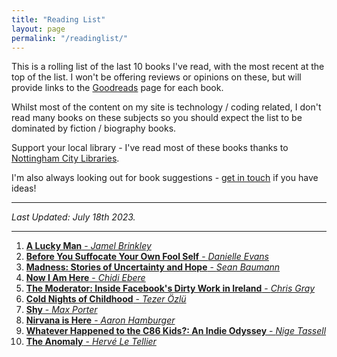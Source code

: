 ```yaml
---
title: "Reading List"
layout: page
permalink: "/readinglist/"
---
```

<div class="container">
    <div class="row">
        <div class="col-md-12">
            <p>This is a rolling list of the last 10 books I've read, with the most recent at the top of the list.  I won't be offering reviews or opinions on these, but will provide links to the <a href="https://www.goodreads.com/" target="_blank">Goodreads</a> page for each book.</p>
            <p>Whilst most of the content on my site is technology / coding related, I don't read many books on these subjects so you should expect the list to be dominated by fiction / biography books.</p>
            <p>Support your local library - I've read most of these books thanks to <a href="https://www.nottinghamcitylibraries.co.uk/" target="_blank">Nottingham City Libraries</a>.</p>
            <p>I'm also always looking out for book suggestions - <a href="/contact">get in touch</a> if you have ideas!</p>
            <hr/>
            <p><i>Last Updated: July 18th 2023.</i></p>
            <hr/>
            <ol>    
              <li><a href="https://www.goodreads.com/book/show/36480133-a-lucky-man" target="_blank"><b>A Lucky Man</b> - <i>Jamel Brinkley</i></a></li>   
              <li><a href="https://www.goodreads.com/book/show/7840634-before-you-suffocate-your-own-fool-self" target="_blank"><b>Before You Suffocate Your Own Fool Self</b> - <i>Danielle Evans</i></a></li>   
              <li><a href="https://www.goodreads.com/book/show/53027017-madness" target="_blank"><b>Madness: Stories of Uncertainty and Hope</b> - <i>Sean Baumann</i></a></li>   
              <li><a href="https://www.goodreads.com/book/show/75382256-now-i-am-here" target="_blank"><b>Now I Am Here</b> - <i>Chidi Ebere</i></a></li> 
              <li><a href="https://www.goodreads.com/book/show/65829450-the-moderator" target="_blank"><b>The Moderator: Inside Facebook's Dirty Work in Ireland</b> - <i>Chris Gray</i></a></li>
              <li><a href="https://www.goodreads.com/book/show/61157636-cold-nights-of-childhood" target="_blank"><b>Cold Nights of Childhood</b> - <i>Tezer Özlü</i></a></li>
              <li><a href="https://www.goodreads.com/book/show/62039324-shy" target="_blank"><b>Shy</b> - <i>Max Porter</i></a></li>
              <li><a href="https://www.goodreads.com/book/show/42899408-nirvana-is-here" target="_blank"><b>Nirvana is Here</b> - <i>Aaron Hamburger</i></a></li>
              <li><a href="https://www.goodreads.com/book/show/60865419-whatever-happened-to-the-c86-kids" target="_blank"><b>Whatever Happened to the C86 Kids?: An Indie Odyssey</b> - <i>Nige Tassell</i></a></li>
              <li><a href="https://www.goodreads.com/book/show/56920684-the-anomaly" target="_blank"><b>The Anomaly</b> - <i>Hervé Le Tellier</i></a></li>            
            </ol>
         </div>
   </div>
</div>
